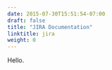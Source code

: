 ```yaml
---
date: 2015-07-30T15:51:54-07:00
draft: false
title: "JIRA Documentation"
linktitle: jira
weight: 0
---
```


Hello.
